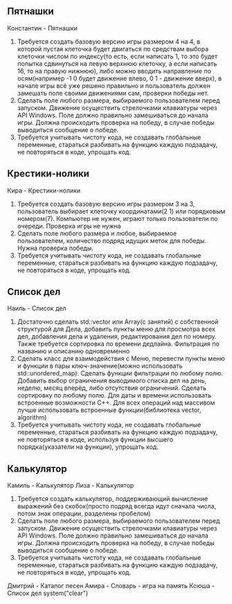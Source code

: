 ## Пятнашки
Константин - Пятнашки
1. Требуется создать базовую версию игры размером 4 на 4, в которой пустая клеточка будет двигаться по средствам выбора клеточки числом по индексу(то есть, если написать 1, то это будет попытка сдвинуться на левую верхнюю клеточку, а если написать 16, то на правую нижнюю), либо можно вводить направление по осям(например -1 0 будет движение влево, 0 1 - движение вверх), в начале игры всё уже решено правильно и пользователь должен замешать поле своими движениями сам, проверки победы нет.
2. Сделать поле любого размера, выбираемого пользователем перед запуском. Движение осуществить стрелочками клавиатуры через API Windows. Поле должно правильно замешиваться до начала игры. Должна происходить проверка на победу, в случае победы выводиться сообщение о победе.
3. Требуется учитывать чистоту кода, не создавать глобальные переменные, стараться разбивать на функцию каждую подзадачу, не повторяться в коде, упрощать код.

## Крестики-нолики
Кира - Крестики-нолики

1. Требуется создать базовую версию игры размером 3 на 3, пользователь выбирает клеточку координатами(2 1) или порядковым номером(7). Компьютер не нужен, играют только пользователи по очереди. Проверка игры не нужна
2. Сделать поле любого размера и любое, выбираемое пользователем, количество подряд идущих меток для победы. Нужна проверка победы. 
3. Требуется учитывать чистоту кода, не создавать глобальные переменные, стараться разбивать на функцию каждую подзадачу, не повторяться в коде, упрощать код.

## Список дел
Наиль - Список дел

1. Достаточно сделать std::vector или Array(с занятий) с собственной структурой для Дела, добавить пункты меню для просмотра всех дел, добавления дела и удаления, редактирования дел по номеру. Также требуется сортировка по времени дедлайна. Фильтрация по названию и описанию одновременно   
2. Сделать класс для взаимодействия с Меню, перевести пункты меню и функции в пары ключ-значение(можно использовать std::unordered_map). Сделать функции фильтрации по любому полю. Добавить выбор ограничения выводимого списка дел на день, неделю, месяц вперёд, либо отсутствия ограничений. Сделать сортировку по любому полю. Для даты и времени использовать встроенные возможности C++. Для всех операций над массивом лучше использовать встроенные функции(библиотека vector, algorithm)
3. Требуется учитывать чистоту кода, не создавать глобальные переменные, стараться разбивать на функцию каждую подзадачу, не повторяться в коде, используя функции высшего порядка(указатели на функции), упрощать код.

## Калькулятор
Камиль - Калькулятор
Лиза - Калькулятор

1. Требуется создать калькулятор, поддерживающий вычисление выражений без скобок(просто подряд всегда идут сначала числа, потом знак операции, разделены пробелом)
2. Сделать поле любого размера, выбираемого пользователем перед запуском. Движение осуществить стрелочками клавиатуры через API Windows. Поле должно правильно замешиваться до начала игры. Должна происходить проверка на победу, в случае победы выводиться сообщение о победе.
3. Требуется учитывать чистоту кода, не создавать глобальные переменные, стараться разбивать на функцию каждую подзадачу, не повторяться в коде, упрощать код.

Дмитрий - Каталог песен
Амира - Словарь - игра на память
Ксюша - Список дел
system("clear")
